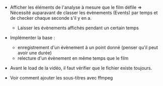 * Afficher les éléments de l'analyse à mesure que le film défile
  => Nécessité auparavant de classer les évènements (Events) par temps et de
  checker chaque seconde s'il y en a.
  - Laisser les évènements affichés pendant un certain temps
* Implémenter la base :
  * enregistrement d'un évènement à un point donné (penser qu'il peut avoir une durée)
  * relecture d'un évènement en même temps que le film

* Avant le load de la vidéo, il faut vérifier que le fichier existe toujours.
* Voir comment ajouter les sous-titres avec ffmpeg
